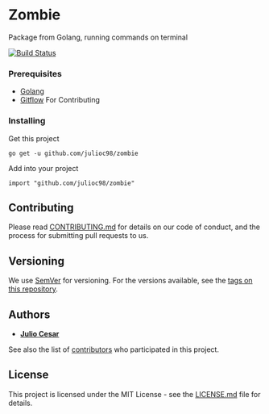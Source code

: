 # Zombie
Package from Golang, running commands on terminal

[![Build Status](https://travis-ci.org/julioc98/zombie.svg?branch=master)](https://travis-ci.org/julioc98/zombie)

### Prerequisites

* [Golang](https://github.com/golang/go) 
* [Gitflow](https://github.com/nvie/gitflow) For Contributing

### Installing

Get this project

```
go get -u github.com/julioc98/zombie
```
Add into your project

```
import "github.com/julioc98/zombie"
```
## Contributing

Please read [CONTRIBUTING.md](https://github.com/julioc98/zombie/blob/master/CONTRIBUTING.md) for details on our code of conduct, and the process for submitting pull requests to us.

## Versioning

We use [SemVer](http://semver.org/) for versioning. For the versions available, see the [tags on this repository](https://github.com/julioc98/zombie/tags).

## Authors

* **[Julio Cesar](https://julioc98.github.io)**

See also the list of [contributors](https://github.com/julioc98/zombie/contributors) who participated in this project.

## License

This project is licensed under the MIT License - see the [LICENSE.md](LICENSE.md) file for details.